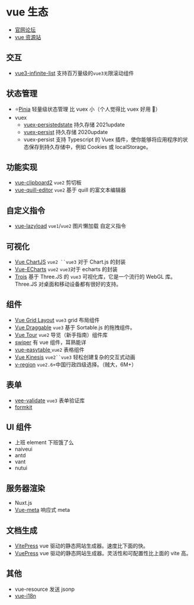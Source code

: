 # vue 生态

- [官网论坛](https://forum.vuejs.org/)
- [vue 资源站](https://github.com/vuejs/awesome-vue)

## 交互

- [vue3-infinite-list](https://github.com/tnfe/vue3-infinite-list) 支持百万量级的`vue3无`限滚动组件

## 状态管理

- ⭐️[Pinia](https://github.com/vuejs/pinia) 轻量级状态管理 比 vuex 小（个人觉得比 vuex 好用 🙈）
- vuex
  - [vuex-persistedstate](https://github.com/robinvdvleuten/vuex-persistedstate) 持久存储 2021update
  - [vuex-persist](https://github.com/championswimmer/vuex-persist) 持久存储 2020update
  - vuex-persist 支持 Typescript 的 Vuex 插件，使你能够将应用程序的状态保存到持久存储中，例如 Cookies 或 localStorage。

## 功能实现

- [vue-clipboard2](https://www.npmjs.com/package/vue-clipboard2) `vue2` 剪切板
- [vue-quill-editor](https://www.npmjs.com/package/vue-quill-editor) `vue2` 基于 quill 的富文本编辑器

## 自定义指令

- [vue-lazyload](https://www.npmjs.com/package/vue-lazyload) `vue1`/`vue2` 图片懒加载 自定义指令

## 可视化

- [Vue ChartJS](https://github.com/apertureless/vue-chartjs) ` vue2 ``vue3 ` 对于 Chart.js 的封装
- [Vue-ECharts](https://github.com/ecomfe/vue-echarts) `vue2` `vue3`对于 echarts 的封装
- [Trois](https://github.com/troisjs/trois) 基于 Three.JS 的 `vue3` 可视化库，它是一个流行的 WebGL 库。Three.JS 对桌面和移动设备都有很好的支持。

## 组件

- [Vue Grid Layout](https://github.com/jbaysolutions/vue-grid-layout) `vue3` grid 布局组件
- [Vue Draggable](https://github.com/SortableJS/Vue.Draggable) `vue3` 基于 Sortable.js 的拖拽组件。
- [Vue Tour](https://github.com/pulsardev/vue-tour) `vue2` 导览（新手指南）组件库
- [swiper](https://github.com/nolimits4web/swiper) 有 vue 组件，耳熟能详
- [vue-easytable ](https://github.com/Happy-Coding-Clans/vue-easytable)`vue2` 表格组件
- [Vue Kinesis](https://github.com/Aminerman/vue-kinesis) ` vue2``vue3 ` 轻松创建复杂的交互式动画
- [v-region](https://www.npmjs.com/package/v-region) `vue2.6+`中国行政四级选择。（贼大，6M+）

## 表单

- [vee-validate](https://github.com/logaretm/vee-validate) `vue3` 表单验证库
- [formkit](https://github.com/formkit/formkit)

## UI 组件

- 上班 element 下班饿了么
- naiveui
- antd
- vant
- nutui

## 服务器渲染

- Nuxt.js
- [Vue-meta](https://vue-meta.nuxtjs.org/) 响应式 meta

## 文档生成

- [VitePress](https://github.com/vuejs/vitepress) vue 驱动的静态网站生成器。速度比下面的快。
- [VuePress](https://v2.vuepress.vuejs.org/zh/) vue 驱动的静态网站生成器。灵活性和可配置性比上面的 vite 高。

## 其他

- vue-resource 发送 jsonp
- [vue-i18n](https://www.npmjs.com/package/vue-i18n)
